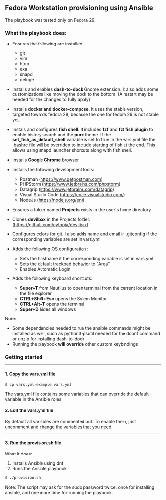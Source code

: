 ## Fedora Workstation provisioning using Ansible

 The playbook was tested only on Fedora 29.

### What the playbook does:

- Ensures the following are installed: 
    - git
    - vim
    - htop
    - exa
    - snapd
    - deluge 

- Installs and enables **dash-to-dock** Gnome extension. It also adds some customizations like moving the dock to the bottom. (A restart may be needed for the changes to fully apply)
- Installs **docker and docker-compose**. It uses the stable version, targeted towards fedora 28, because the one for fedora 29 is not stable yet.
- Instals and configures **fish shell**. It includes **fzf** and **fzf fish plugin** to enable history search and the **pure** theme. If the **set_fish_as_default_shell** variable is set to true in the vars.yml file the .bashrc file will be overriden to include starting of fish at the end. This allows using snapd launcher shorcuts along with fish shell.
- Installs **Google Chrome** browser
- Installs the following development tools:
    - Postman (https://www.getpostman.com)
    - PHPStorm (https://www.jetbrains.com/phpstorm)
    - Datagrip (https://www.jetbrains.com/datagrip)
    - Visual Studio Code (https://code.visualstudio.com/)
    - NodeJs (https://nodejs.org/en/)
- Ensures a folder named **Projects** exists in the user's home directory
- Clones **devilbox** in the Projects folder. (https://github.com/cytopia/devilbox)
- Configures colors for git. I also adds name and email in .gitconfig if the corresponding variables are set in vars.yml
- Adds the following OS configuration :
     - Sets the hostname if the corresponding variable is set in vars.yml
     - Sets the default trackpad behavior to "Area"
     - Enables Automatic Login
- Adds the following keyboard shortcuts:
     - **Super+T** from Nautilus to open terminal from the current location in the file explorer
     - **CTRL+Shift+Esc** opens the Sytem Monitor
     - **CTRL+Alt+T** opens the terminal
     - **Super+D** hides all windows

Note: 
- Some dependencies needed to run the ansible commands might be installed as well, such as python3-psutil needed for the dconf command or unzip for installing dash-to-dock
- Running the playbook **will override** other custom keybindings

### Getting started
---

#### **1. Copy the vars.yml file**

```bash
$ cp vars.yml-example vars.yml
```
The vars.yml file contains some variables that can override the default variable in the Ansible roles

#### **2. Edit the vars.yml file**

By default all variables are commented out. To enable them, just uncomment and change the variables that you need.

---

#### **3. Run the provision.sh file**

What it does: 
1. Installs Ansible using dnf
2. Runs the Ansible playbook

```bash
$ ./provision.sh
```

Note: The script may ask for the sudo password twice: once for installing ansible, and one more time for running the playbook.

